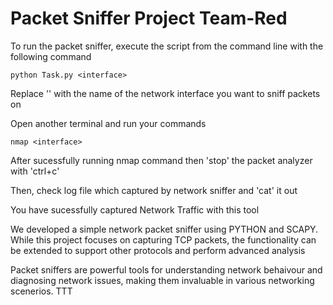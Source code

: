 # Packet Sniffer Project Team-Red

To run the packet sniffer, execute the script from the command line with the following command

```
python Task.py <interface>

```
Replace '<interface>' with the name of the network interface you want to sniff packets on

Open another terminal and run your commands

```
nmap <interface>

```
After sucessfully running nmap command then 'stop' the packet analyzer with 'ctrl+c'

Then, check log file which captured by network sniffer and 'cat' it out

You have sucessfully captured Network Traffic with this tool

We developed a simple network packet sniffer using PYTHON and SCAPY. While this project focuses on capturing TCP packets, the functionality can be extended to support other protocols and perform advanced analysis

Packet sniffers are powerful tools for understanding network behaivour and diagnosing network issues, making them invaluable in various networking scenerios.
TTT
